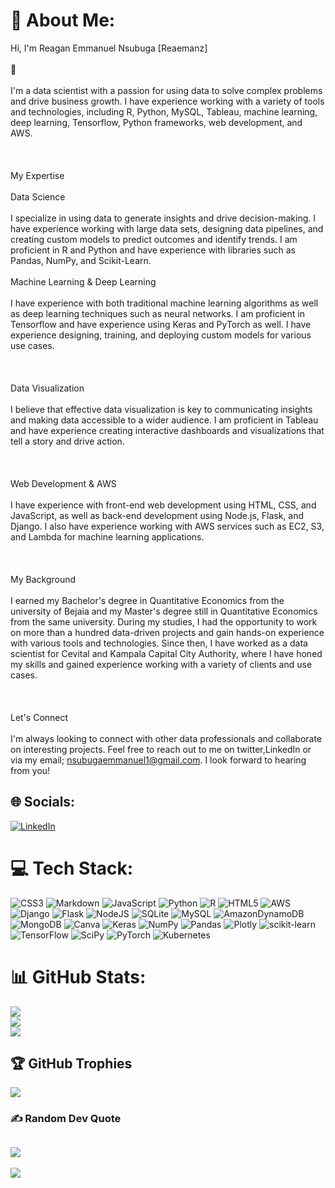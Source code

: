 # 💫 About Me:
Hi, I'm Reagan Emmanuel Nsubuga [Reaemanz]<br><br>👋<br><br>I'm a data scientist with a passion for using data to solve complex problems and drive business growth. I have experience working with a variety of tools and technologies, including R, Python, MySQL, Tableau, machine learning, deep learning, Tensorflow, Python frameworks, web development, and AWS.<br><br><br><br>My Expertise<br><br>Data Science<br><br>I specialize in using data to generate insights and drive decision-making. I have experience working with large data sets, designing data pipelines, and creating custom models to predict outcomes and identify trends. I am proficient in R and Python and have experience with libraries such as Pandas, NumPy, and Scikit-Learn.<br><br>Machine Learning & Deep Learning<br><br>I have experience with both traditional machine learning algorithms as well as deep learning techniques such as neural networks. I am proficient in Tensorflow and have experience using Keras and PyTorch as well. I have experience designing, training, and deploying custom models for various use cases.<br><br><br><br>Data Visualization<br><br>I believe that effective data visualization is key to communicating insights and making data accessible to a wider audience. I am proficient in Tableau and have experience creating interactive dashboards and visualizations that tell a story and drive action.<br><br><br><br>Web Development & AWS<br><br>I have experience with front-end web development using HTML, CSS, and JavaScript, as well as back-end development using Node.js, Flask, and Django. I also have experience working with AWS services such as EC2, S3, and Lambda for machine learning applications.<br><br><br><br>My Background<br><br>I earned my Bachelor's degree in Quantitative Economics from the university of Bejaia and my Master's degree still in Quantitative Economics from the same university. During my studies, I had the opportunity to work on more than a hundred data-driven projects and gain hands-on experience with various tools and technologies. Since then, I have worked as a data scientist for Cevital and Kampala Capital City Authority, where I have honed my skills and gained experience working with a variety of clients and use cases.<br><br><br><br>Let's Connect<br><br>I'm always looking to connect with other data professionals and collaborate on interesting projects. Feel free to reach out to me on twitter,LinkedIn or via my email; nsubugaemmanuel1@gmail.com. I look forward to hearing from you!
## 🌐 Socials:
[![LinkedIn](https://img.shields.io/badge/LinkedIn-%230077B5.svg?logo=linkedin&logoColor=white)](https://linkedin.com/in/https://www.linkedin.com/in/nsubuga-emmanuel-reagan-8482a8151/) 
# 💻 Tech Stack:
![CSS3](https://img.shields.io/badge/css3-%231572B6.svg?style=for-the-badge&logo=css3&logoColor=white) ![Markdown](https://img.shields.io/badge/markdown-%23000000.svg?style=for-the-badge&logo=markdown&logoColor=white) ![JavaScript](https://img.shields.io/badge/javascript-%23323330.svg?style=for-the-badge&logo=javascript&logoColor=%23F7DF1E) ![Python](https://img.shields.io/badge/python-3670A0?style=for-the-badge&logo=python&logoColor=ffdd54) ![R](https://img.shields.io/badge/r-%23276DC3.svg?style=for-the-badge&logo=r&logoColor=white) ![HTML5](https://img.shields.io/badge/html5-%23E34F26.svg?style=for-the-badge&logo=html5&logoColor=white) ![AWS](https://img.shields.io/badge/AWS-%23FF9900.svg?style=for-the-badge&logo=amazon-aws&logoColor=white) ![Django](https://img.shields.io/badge/django-%23092E20.svg?style=for-the-badge&logo=django&logoColor=white) ![Flask](https://img.shields.io/badge/flask-%23000.svg?style=for-the-badge&logo=flask&logoColor=white) ![NodeJS](https://img.shields.io/badge/node.js-6DA55F?style=for-the-badge&logo=node.js&logoColor=white) ![SQLite](https://img.shields.io/badge/sqlite-%2307405e.svg?style=for-the-badge&logo=sqlite&logoColor=white) ![MySQL](https://img.shields.io/badge/mysql-%2300f.svg?style=for-the-badge&logo=mysql&logoColor=white) ![AmazonDynamoDB](https://img.shields.io/badge/Amazon%20DynamoDB-4053D6?style=for-the-badge&logo=Amazon%20DynamoDB&logoColor=white) ![MongoDB](https://img.shields.io/badge/MongoDB-%234ea94b.svg?style=for-the-badge&logo=mongodb&logoColor=white) ![Canva](https://img.shields.io/badge/Canva-%2300C4CC.svg?style=for-the-badge&logo=Canva&logoColor=white) ![Keras](https://img.shields.io/badge/Keras-%23D00000.svg?style=for-the-badge&logo=Keras&logoColor=white) ![NumPy](https://img.shields.io/badge/numpy-%23013243.svg?style=for-the-badge&logo=numpy&logoColor=white) ![Pandas](https://img.shields.io/badge/pandas-%23150458.svg?style=for-the-badge&logo=pandas&logoColor=white) ![Plotly](https://img.shields.io/badge/Plotly-%233F4F75.svg?style=for-the-badge&logo=plotly&logoColor=white) ![scikit-learn](https://img.shields.io/badge/scikit--learn-%23F7931E.svg?style=for-the-badge&logo=scikit-learn&logoColor=white) ![TensorFlow](https://img.shields.io/badge/TensorFlow-%23FF6F00.svg?style=for-the-badge&logo=TensorFlow&logoColor=white) ![SciPy](https://img.shields.io/badge/SciPy-%230C55A5.svg?style=for-the-badge&logo=scipy&logoColor=%white) ![PyTorch](https://img.shields.io/badge/PyTorch-%23EE4C2C.svg?style=for-the-badge&logo=PyTorch&logoColor=white) ![Kubernetes](https://img.shields.io/badge/kubernetes-%23326ce5.svg?style=for-the-badge&logo=kubernetes&logoColor=white)
# 📊 GitHub Stats:
![](https://github-readme-stats.vercel.app/api?username=Reaemanz&theme=dark&hide_border=false&include_all_commits=false&count_private=false)<br/>
![](https://github-readme-streak-stats.herokuapp.com/?user=Reaemanz&theme=dark&hide_border=false)<br/>
![](https://github-readme-stats.vercel.app/api/top-langs/?username=Reaemanz&theme=dark&hide_border=false&include_all_commits=false&count_private=false&layout=compact)
## 🏆 GitHub Trophies
![](https://github-profile-trophy.vercel.app/?username=Reaemanz&theme=radical&no-frame=false&no-bg=true&margin-w=4)
### ✍️ Random Dev Quote
![](https://quotes-github-readme.vercel.app/api?type=horizontal&theme=radical)
---
[![](https://visitcount.itsvg.in/api?id=Reaemanz&icon=0&color=0)](https://visitcount.itsvg.in)

<!-- Proudly created with GPRM ( https://gprm.itsvg.in ) -->
